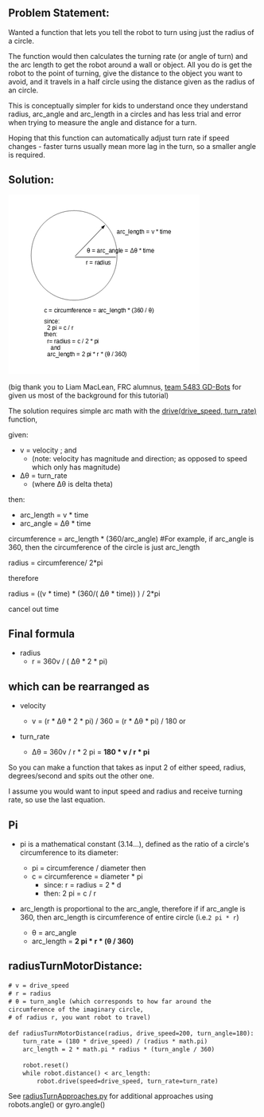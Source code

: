 ## Problem Statement: 

Wanted a function that lets you tell the robot to turn using just the radius of a circle.

The function would then calculates the turning rate (or angle of turn) and the arc length to get the robot around 
a wall or object.  All you do is get the robot to the point of turning, give the distance to 
the object you want to avoid, and it travels in a half circle using the distance given as the radius of an circle.

This is conceptually simpler for kids to understand once they understand radius, arc_angle and arc_length in a circles 
and has less trial and error when trying to measure the angle and distance for a turn.

Hoping that this function can automatically adjust turn rate if speed changes - faster turns usually mean more lag in the
turn, so a smaller angle is required.

## Solution:
![image](circleArcMath.jpg)

(big thank you to Liam MacLean, FRC alumnus, [team 5483 GD-Bots](https://github.com/Team-5483) for given us most of the background for this tutorial)

The solution requires simple arc math with the [drive(drive_speed, turn_rate)](https://pybricks.github.io/ev3-micropython/robotics.html#pybricks.robotics.DriveBase.drive) function,

given: 
  * v = velocity ; and 
    * (note: velocity has magnitude and direction; as opposed to speed which only has magnitude)
  * Δθ = turn_rate 
    * (where Δθ is delta theta)
  
then:  
  * arc_length = v * time
  * arc_angle = Δθ * time

circumference = arc_length * (360/arc_angle)  #For example, if arc_angle is 360, then the circumference of the circle is just arc_length

radius = circumference/ 2*pi

therefore

radius = ((v * time) * (360/( Δθ * time)) ) / 2*pi

cancel out time

## Final formula
  * radius
    * r = 360v / ( Δθ * 2 * pi)

## which can be rearranged as

  * velocity
    * v = (r *  Δθ * 2 * pi) / 360 = (r *  Δθ * pi) / 180
or

  * turn_rate
    * Δθ = 360v / r * 2 pi = **180 * v / r * pi**

So you can make a function that takes as input 2 of either speed, radius, degrees/second and spits out the other one.

I assume you would want to input speed and radius and receive turning rate, so use the last equation.

## Pi
  *  pi is a mathematical constant (3.14...), defined as the ratio of a circle's circumference to its diameter:
     * pi = circumference / diameter 
     then
     * c = circumference = diameter * pi
       * since: r = radius = 2 * d
       * then:  2 pi = c / r

  * arc_length is proportional to the arc_angle, therefore if if arc_angle is 360, then arc_length is 
    circumference of entire circle (i.e.`2 pi * r`)
    * θ = arc_angle
    * arc_length = **2 pi * r * (θ / 360)**
  
## radiusTurnMotorDistance:

```
# v = drive_speed
# r = radius
# θ = turn_angle (which corresponds to how far around the circumference of the imaginary circle, 
# of radius r, you want robot to travel)

def radiusTurnMotorDistance(radius, drive_speed=200, turn_angle=180):
    turn_rate = (180 * drive_speed) / (radius * math.pi)
    arc_length = 2 * math.pi * radius * (turn_angle / 360)

    robot.reset()      
    while robot.distance() < arc_length:
        robot.drive(speed=drive_speed, turn_rate=turn_rate)
```

See [radiusTurnApproaches.py](/programs/radiusTurnApproaches.py) for additional approaches using robots.angle() or gyro.angle()

